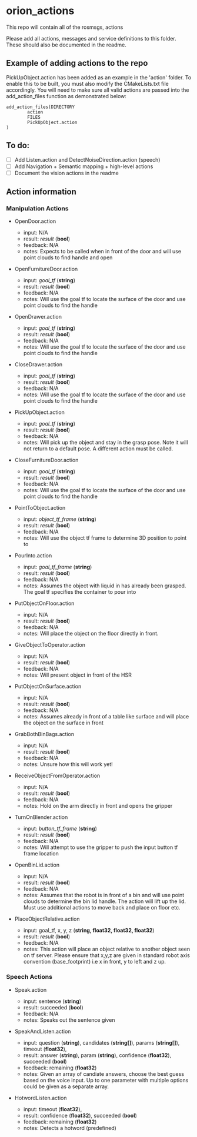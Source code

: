 # orion_actions
This repo will contain all of the rosmsgs, actions

Please add all actions, messages and service definitions to this folder. These should also be documented in the readme.

## Example of adding actions to the repo
PickUpObject.action has been added as an example in the 'action' folder. To enable this to be built, you must also modify the CMakeLists.txt file accordingly. You will need to make sure all valid actions are passed into the add\_action\_files function as demonstrated below:

```
add_action_files(DIRECTORY 
		action 
		FILES 
		PickUpObject.action
)
```

## To do:
- [ ] Add Listen.action and DetectNoiseDirection.action (speech)
- [ ] Add Navigation + Semantic mapping + high-level actions
- [ ] Document the vision actions in the readme

## Action information

### Manipulation Actions
* OpenDoor.action
	- input: N/A
	- result: _result_ (**bool**)
	- feedback: N/A
	- notes: Expects to be called when in front of the door and will use point clouds to find handle and open

* OpenFurnitureDoor.action
	- input: _goal\_tf_ (**string**)
	- result: _result_ (**bool**)
	- feedback: N/A
	- notes: Will use the goal tf to locate the surface of the door and use point clouds to find the handle

* OpenDrawer.action
	- input: _goal\_tf_ (**string**)
	- result: _result_ (**bool**)
	- feedback: N/A
	- notes: Will use the goal tf to locate the surface of the door and use point clouds to find the handle

* CloseDrawer.action
	- input: _goal\_tf_ (**string**)
	- result: _result_ (**bool**)
	- feedback: N/A
	- notes: Will use the goal tf to locate the surface of the door and use point clouds to find the handle

* PickUpObject.action
	- input: _goal\_tf_ (**string**)
	- result: _result_ (**bool**)
	- feedback: N/A
	- notes: Will pick up the object and stay in the grasp pose. Note it will not return to a default pose. A different action must be called.

* CloseFurnitureDoor.action
	- input: _goal\_tf_ (**string**)
	- result: _result_ (**bool**)
	- feedback: N/A
	- notes: Will use the goal tf to locate the surface of the door and use point clouds to find the handle

* PointToObject.action
	- input: _object\_tf\_frame_ (**string**)
	- result: _result_ (**bool**)
	- feedback: N/A
	- notes: Will use the object tf frame to determine 3D position to point to

* PourInto.action
	- input: _goal\_tf\_frame_ (**string**)
	- result: _result_ (**bool**)
	- feedback: N/A
	- notes: Assumes the object with liquid in has already been grasped. The goal tf specifies the container to pour into

* PutObjectOnFloor.action
	- input: N/A
	- result: _result_ (**bool**)
	- feedback: N/A
	- notes: Will place the object on the floor directly in front. 

* GiveObjectToOperator.action
	- input: N/A
	- result: _result_ (**bool**)
	- feedback: N/A
	- notes: Will present object in front of the HSR 

* PutObjectOnSurface.action
	- input: N/A
	- result: _result_ (**bool**)
	- feedback: N/A
	- notes: Assumes already in front of a table like surface and will place the object on the surface in front

* GrabBothBinBags.action
	- input: N/A
	- result: _result_ (**bool**)
	- feedback: N/A
	- notes: Unsure how this will work yet!

* ReceiveObjectFromOperator.action
	- input: N/A
	- result: _result_ (**bool**)
	- feedback: N/A
	- notes: Hold on the arm directly in front and opens the gripper

* TurnOnBlender.action
	- input: _button\_tf\_frame_ (**string**)
	- result: _result_ (**bool**)
	- feedback: N/A
	- notes: Will attempt to use the gripper to push the input button tf frame location

* OpenBinLid.action
	- input: N/A
	- result: _result_ (**bool**)
	- feedback: N/A
	- notes: Assumes that the robot is in front of a bin and will use point clouds to determine the bin lid handle. The action will lift up the lid. Must use additional actions to move back and place on floor etc.

* PlaceObjectRelative.action
	- input: goal_tf, x, y, z (**string, float32, float32, float32**)
	- result: _result_ (**bool**)
	- feedback: N/A
	- notes: This action will place an object relative to another object seen on tf server. Please ensure that x,y,z are given in standard robot axis convention (base_footprint) i.e x in front, y to left and z up. 


### Speech Actions
* Speak.action
	- input: sentence (**string**)
	- result: succeeded (**bool**)
	- feedback: N/A
	- notes: Speaks out the sentence given

* SpeakAndListen.action
	- input: question (**string**), candidates (**string[]**), params (**string[]**), timeout (**float32**),
	- result: answer (**string**), param (**string**), confidence (**float32**), succeeded (**bool**)
	- feedback: remaining (**float32**)
	- notes: Given an array of candiate answers, choose the best guess based on the voice input. Up to one parameter with multiple options could be given as a separate array.
	
* HotwordListen.action
	- input: timeout (**float32**),
	- result: confidence (**float32**), succeeded (**bool**)
	- feedback: remaining (**float32**)
	- notes: Detects a hotword (predefined)
	


